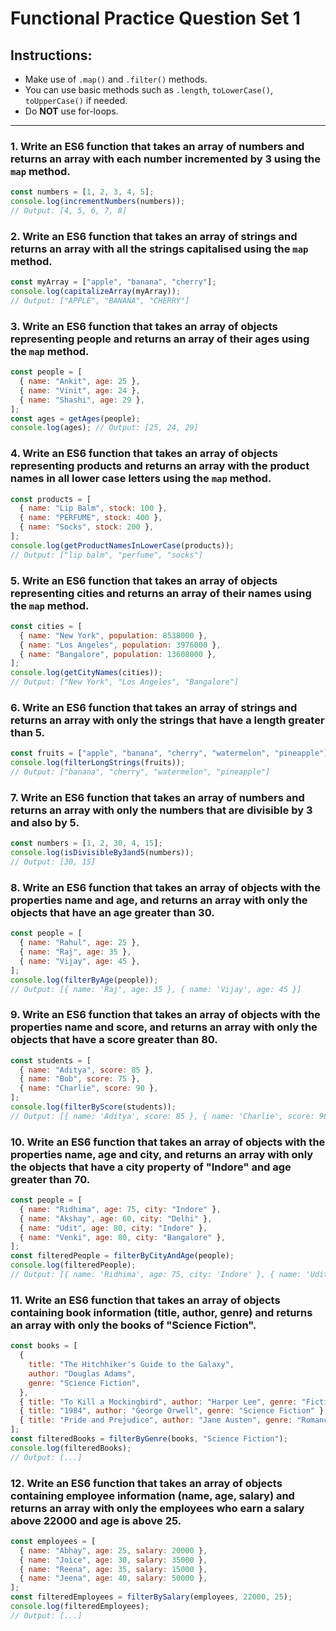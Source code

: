 # Functional Practice Question Set 1

## Instructions:

- Make use of `.map()` and `.filter()` methods.
- You can use basic methods such as `.length`, `toLowerCase()`, `toUpperCase()` if needed.
- Do **NOT** use for-loops.

---

### 1. Write an ES6 function that takes an array of numbers and returns an array with each number incremented by 3 using the `map` method.

```js
const numbers = [1, 2, 3, 4, 5];
console.log(incrementNumbers(numbers));
// Output: [4, 5, 6, 7, 8]
```

### 2. Write an ES6 function that takes an array of strings and returns an array with all the strings capitalised using the `map` method.

```js
const myArray = ["apple", "banana", "cherry"];
console.log(capitalizeArray(myArray));
// Output: ["APPLE", "BANANA", "CHERRY"]
```

### 3. Write an ES6 function that takes an array of objects representing people and returns an array of their ages using the `map` method.

```js
const people = [
  { name: "Ankit", age: 25 },
  { name: "Vinit", age: 24 },
  { name: "Shashi", age: 29 },
];
const ages = getAges(people);
console.log(ages); // Output: [25, 24, 29]
```

### 4. Write an ES6 function that takes an array of objects representing products and returns an array with the product names in all lower case letters using the `map` method.

```js
const products = [
  { name: "Lip Balm", stock: 100 },
  { name: "PERFUME", stock: 400 },
  { name: "Socks", stock: 200 },
];
console.log(getProductNamesInLowerCase(products));
// Output: ["lip balm", "perfume", "socks"]
```

### 5. Write an ES6 function that takes an array of objects representing cities and returns an array of their names using the `map` method.

```js
const cities = [
  { name: "New York", population: 8538000 },
  { name: "Los Angeles", population: 3976000 },
  { name: "Bangalore", population: 13608000 },
];
console.log(getCityNames(cities));
// Output: ["New York", "Los Angeles", "Bangalore"]
```

### 6. Write an ES6 function that takes an array of strings and returns an array with only the strings that have a length greater than 5.

```js
const fruits = ["apple", "banana", "cherry", "watermelon", "pineapple"];
console.log(filterLongStrings(fruits));
// Output: ["banana", "cherry", "watermelon", "pineapple"]
```

### 7. Write an ES6 function that takes an array of numbers and returns an array with only the numbers that are divisible by 3 and also by 5.

```js
const numbers = [1, 2, 30, 4, 15];
console.log(isDivisibleBy3and5(numbers));
// Output: [30, 15]
```

### 8. Write an ES6 function that takes an array of objects with the properties name and age, and returns an array with only the objects that have an age greater than 30.

```js
const people = [
  { name: "Rahul", age: 25 },
  { name: "Raj", age: 35 },
  { name: "Vijay", age: 45 },
];
console.log(filterByAge(people));
// Output: [{ name: 'Raj', age: 35 }, { name: 'Vijay', age: 45 }]
```

### 9. Write an ES6 function that takes an array of objects with the properties name and score, and returns an array with only the objects that have a score greater than 80.

```js
const students = [
  { name: "Aditya", score: 85 },
  { name: "Bob", score: 75 },
  { name: "Charlie", score: 90 },
];
console.log(filterByScore(students));
// Output: [{ name: 'Aditya', score: 85 }, { name: 'Charlie', score: 90 }]
```

### 10. Write an ES6 function that takes an array of objects with the properties name, age and city, and returns an array with only the objects that have a city property of "Indore" and age greater than 70.

```js
const people = [
  { name: "Ridhima", age: 75, city: "Indore" },
  { name: "Akshay", age: 60, city: "Delhi" },
  { name: "Udit", age: 80, city: "Indore" },
  { name: "Venki", age: 80, city: "Bangalore" },
];
const filteredPeople = filterByCityAndAge(people);
console.log(filteredPeople);
// Output: [{ name: 'Ridhima', age: 75, city: 'Indore' }, { name: 'Udit', age: 80, city: 'Indore' }]
```

### 11. Write an ES6 function that takes an array of objects containing book information (title, author, genre) and returns an array with only the books of "Science Fiction".

```js
const books = [
  {
    title: "The Hitchhiker's Guide to the Galaxy",
    author: "Douglas Adams",
    genre: "Science Fiction",
  },
  { title: "To Kill a Mockingbird", author: "Harper Lee", genre: "Fiction" },
  { title: "1984", author: "George Orwell", genre: "Science Fiction" },
  { title: "Pride and Prejudice", author: "Jane Austen", genre: "Romance" },
];
const filteredBooks = filterByGenre(books, "Science Fiction");
console.log(filteredBooks);
// Output: [...]
```

### 12. Write an ES6 function that takes an array of objects containing employee information (name, age, salary) and returns an array with only the employees who earn a salary above 22000 and age is above 25.

```js
const employees = [
  { name: "Abhay", age: 25, salary: 20000 },
  { name: "Joice", age: 30, salary: 35000 },
  { name: "Reena", age: 35, salary: 15000 },
  { name: "Jeena", age: 40, salary: 50000 },
];
const filteredEmployees = filterBySalary(employees, 22000, 25);
console.log(filteredEmployees);
// Output: [...]
```

